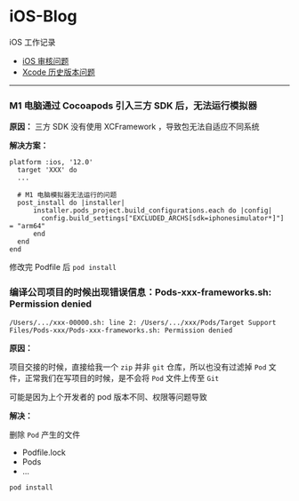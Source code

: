 # iOS-Blog
iOS  工作记录

- [iOS 审核问题](IOSAuditRecords/README.md)
- [Xcode 历史版本问题](XcodeVersionIssues/README.md)


--- 

### M1 电脑通过 Cocoapods 引入三方 SDK 后，无法运行模拟器

**原因：**
三方 SDK 没有使用 XCFramework ，导致包无法自适应不同系统

**解决方案：**
```
platform :ios, '12.0'
  target 'XXX' do
  ...

  # M1 电脑模拟器无法运行的问题
  post_install do |installer|
      installer.pods_project.build_configurations.each do |config|
        config.build_settings["EXCLUDED_ARCHS[sdk=iphonesimulator*]"] = "arm64"
      end
  end
end
```
修改完 Podfile 后 `pod install`


### 编译公司项目的时候出现错误信息：Pods-xxx-frameworks.sh: Permission denied

`/Users/.../xxx-00000.sh: line 2: /Users/.../xxx/Pods/Target Support Files/Pods-xxx/Pods-xxx-frameworks.sh: Permission denied`

**原因：**

项目交接的时候，直接给我一个 `zip` 并非 `git` 仓库，所以也没有过滤掉 `Pod` 文件，正常我们在写项目的时候，是不会将 `Pod` 文件上传至 `Git`

可能是因为上个开发者的 pod 版本不同、权限等问题导致

**解决：**

删除 `Pod` 产生的文件
- Podfile.lock
- Pods
- ...

`pod install`